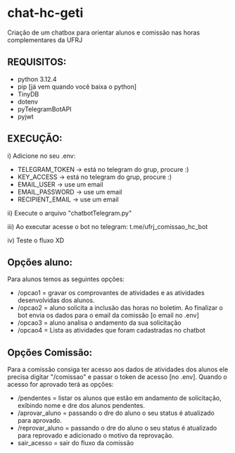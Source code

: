 # chat-hc-geti

Criação de um chatbox para orientar alunos e comissão nas horas complementares da UFRJ

## REQUISITOS:

- python 3.12.4
- pip [já vem quando você baixa o python]
- TinyDB
- dotenv
- pyTelegramBotAPI
- pyjwt

## EXECUÇÃO:

i) Adicione no seu .env:

- TELEGRAM_TOKEN -> está no telegram do grup, procure :)
- KEY_ACCESS -> está no telegram do grup, procure :)
- EMAIL_USER -> use um email
- EMAIL_PASSWORD -> use um email
- RECIPIENT_EMAIL -> use um email

ii) Execute o arquivo "chatbotTelegram.py"

iii) Ao executar acesse o bot no telegram: t.me/ufrj_comissao_hc_bot

iv) Teste o fluxo XD

## Opções aluno:

Para alunos temos as seguintes opções:

- /opcao1 = gravar os comprovantes de atividades e as atividades desenvolvidas dos alunos.
- /opcao2 = aluno solicita a inclusão das horas no boletim. Ao finalizar o bot envia os dados para o email da comissão [o email no .env]
- /opcao3 = aluno analisa o andamento da sua solicitação
- /opcao4 = Lista as atividades que foram cadastradas no chatbot

## Opções Comissão:

Para a comissão consiga ter acesso aos dados de atividades dos alunos ele precisa digitar "/comissao" e passar o token de acesso [no .env]. Quando o acesso for aprovado terá as opções:

- /pendentes = listar os alunos que estão em andamento de solicitação, exibindo nome e dre dos alunos pendentes.
- /aprovar_aluno = passando o dre do aluno o seu status é atualizado para aprovado.
- /reprovar_aluno = passando o dre do aluno o seu status é atualizado para reprovado e adicionado o motivo da reprovação.
- sair_acesso = sair do fluxo da comissão

